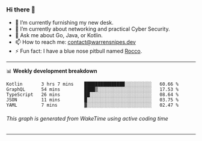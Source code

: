 ### Hi there 👋

- 🔭 I’m currently furnishing my new desk.
- 🌱 I’m currently about networking and practical Cyber Security.
- 💬 Ask me about Go, Java, or Kotlin.
- 📫 How to reach me: contact@warrensnipes.dev
- ⚡ Fun fact: I have a blue nose pitbull named [Rocco](https://i.imgur.com/iLsSCKu.jpg).

-------

📊 **Weekly development breakdown**
<!--START_SECTION:waka-->
```text
Kotlin       3 hrs 7 mins    ███████████████░░░░░░░░░░   60.66 % 
GraphQL      54 mins         ████▒░░░░░░░░░░░░░░░░░░░░   17.53 % 
TypeScript   26 mins         ██░░░░░░░░░░░░░░░░░░░░░░░   08.64 % 
JSON         11 mins         █░░░░░░░░░░░░░░░░░░░░░░░░   03.75 % 
YAML         7 mins          ▓░░░░░░░░░░░░░░░░░░░░░░░░   02.47 % 
```
<!--END_SECTION:waka-->
###### *This graph is generated from WakeTime using active coding time*
-------
